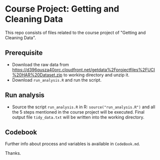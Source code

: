 Course Project: Getting and Cleaning Data
========================================
This repo consists of files related to the course project of "Getting and Cleaning Data". 

## Prerequisite
* Download the raw data from https://d396qusza40orc.cloudfront.net/getdata%2Fprojectfiles%2FUCI%20HAR%20Dataset.zip to working directory and unzip it.
* Download `run_analysis.R` and run the script.
    
## Run analysis     
* Source the script `run_analysis.R` in R: `source("run_analysis.R")` and all the 5 steps mentioned in the course project will be executed. Final output file `tidy_data.txt` will be written into the working directory.

## Codebook
Further info about process and variables is available in `CodeBook.md`.

Thanks.





